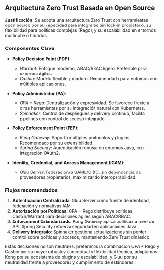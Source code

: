 ## Arquitectura Zero Trust Basada en Open Source

**Justificación**: Se adopta una arquitectura Zero Trust con herramientas open source por su capacidad para integrarse sin lock-in propietario, su flexibilidad para políticas complejas (Rego), y su escalabilidad en entornos multinube o híbridos.

### Componentes Clave

- **Policy Decision Point (PDP)**:
  - *Warrant*: Enfoque moderno, ABAC/RBAC ligero. Preferible para entornos ágiles.
  - *Casbin*: Modelo flexible y maduro. Recomendado para entornos con múltiples aplicaciones.

- **Policy Administrator (PA)**:
  - *OPA + Rego*: Centralización y expresividad. Se favorece frente a otras herramientas por su integración natural con Kubernetes.
  - *Spinnaker*: Control de despliegues y delivery continuo, facilita pipelines con control de acceso integrado.

- **Policy Enforcement Point (PEP)**:
  - *Kong Gateway*: Soporta múltiples protocolos y plugins. Recomendado por su extensibilidad.
  - *Spring Security*: Autenticación robusta en entornos Java, con integración OAuth2.

- **Identity, Credential, and Access Management (ICAM)**:
  - *Gluu Server*: Federaciones SAML/OIDC, sin dependencia de proveedores propietarios, maximizando interoperabilidad.

### Flujos recomendados

1. **Autenticación Centralizada**: Gluu Server como fuente de identidad, federación y normativas IAM.
2. **Autorización por Políticas**: OPA + Rego distribuye políticas. Casbin/Warrant para decisiones ágiles según ABAC/RBAC.
3. **Enforcement Estandarizado**: Kong Gateway aplica políticas a nivel de API. Spring Security refuerza seguridad en aplicaciones Java.
4. **Delivery Integrado**: Spinnaker gestiona actualizaciones sin perder control sobre políticas y accesos, manteniendo Zero Trust dinámico.

Estas decisiones no son neutrales: preferimos la combinación OPA + Rego y Casbin por su mayor robustez conceptual y flexibilidad técnica, adoptamos Kong por su ecosistema de plugins y escalabilidad, y Gluu por su neutralidad frente a proveedores y cumplimiento de estándares.

